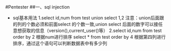 #Pentester
##一、sql injection
- sql基本用法
1.select id,num from test union select 1,2
注意：union后面跟的列的个数必须和前面select 的个数一致,union select 后面的数字可以接任意想获取的信息（version(),current_user()等）
2.select id,num from test order by 2  根据num进行排序
   select * from test order by 4 根据第四列进行排序，通过这个语句可以判断数据表中有多少列


